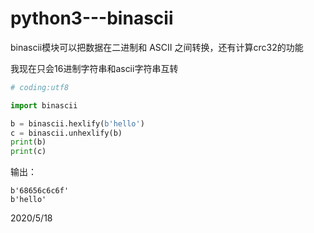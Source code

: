 # python3---binascii

binascii模块可以把数据在二进制和 ASCII 之间转换，还有计算crc32的功能  

我现在只会16进制字符串和ascii字符串互转  

```python
# coding:utf8

import binascii

b = binascii.hexlify(b'hello')
c = binascii.unhexlify(b)
print(b)
print(c)
```

输出：  
```
b'68656c6c6f'
b'hello'
```


2020/5/18  
